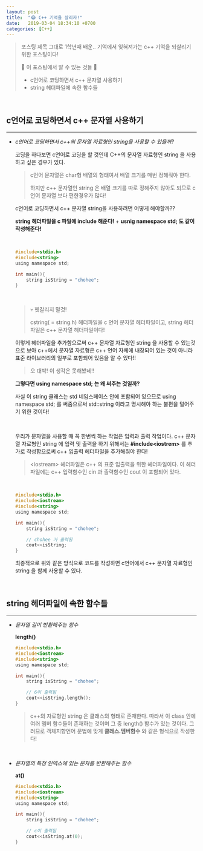 ```yaml
---
layout: post
title:  "😂 C++ 기억을 살리자!"
date:   2019-03-04 18:34:10 +0700
categories: [C++]
---
```


> 포스팅 제목 그대로 1학년때 배운.. 기억에서 잊혀져가는 c++ 기억을 되살리기 위한 포스팅이다!
>
> 🙋‍ 이 포스팅에서 알 수 있는 것들 🙋‍ 
>
> - c언어로 코딩하면서 c++ 문자열 사용하기
> - string 헤더파일에 속한 함수들

<br>

## c언어로 코딩하면서 c++ 문자열 사용하기
---

- _c언어로 코딩하면서 c++의 문자열 자료형인 string을 사용할 수 있을까?_

	코딩을 하다보면 c언어로 코딩을 할 것인데 C++의 문자열 자료형인 string 을 사용하고 싶은 경우가 있다.

	> c언어 문자열은 char형 배열의 형태여서 배열 크기를 매번 정해줘야 한다. 
	>
	> 하지만 c++ 문자열인 string 은 배열 크기를 따로 정해주지 않아도 되므로 c언어 문자열 보다 편한경우가 많다!

	c언어로 코딩하면서 c++ 문자열 string을 사용하려면 어떻게 해야할까??

	__string 헤더파일을 c 파일에 include 해준다!__ + __usnig namespace std; 도 같이 작성해준다!__

	<br>

	~~~c
	#include<stdio.h>
	#include<string>
	using namespace std;

	int main(){
		string isString = "chohee";
	}
	~~~

	<br>

	> 💀 헷갈리지 말것!
	>
	> cstring( = string.h) 헤더파일을 c 언어 문자열 헤더파일이고, string 헤더파일은 c++ 문자열 헤더파일이다!

	이렇게 헤더파일을 추가함으로써 c++ 문자열 자료형인 string 을 사용할 수 있는것으로 보아 c++에서 문자열 자료형은 c++ 언어 자체에 내장되어 있는 것이 아니라 표준 라이브러리의 일부로 포함되어 있음을 알 수 있다!!

	> 오 대박! 이 생각은 못해봤네!!

	__그렇다면 using namespace std; 는 왜 써주는 것일까?__

	사실 이 string 클래스는 std 네임스페이스 안에 포함되어 있으므로 using namespace std; 를 써줌으로써 std::string 이라고 명시해야 하는 불편을 덜어주기 위한 것이다!
	
	<br>

	우리가 문자열을 사용할 때 꼭 한번씩 하는 작업은 입력과 출력 작업이다. c++ 문자열 자료형인 string 에 입력 및 출력을 하기 위해서는 __#include\<iostrem>__ 를 추가로 작성함으로써 c++ 입출력 헤더파일을 추가해줘야 한다!

	> \<iostream> 헤더파일은 c++ 의 표준 입출력을 위한 헤더파일이다. 이 헤더파일에는 c++ 입력함수인 cin 과 출력함수인 cout 이 포함되어 있다.

	<br>

	~~~c
	#include<stdio.h>
	#include<iostream>
	#include<string>
	using namespace std;

	int main(){
		string isString = "chohee";

		// chohee 가 출력됨
		cout<<isString;
	}
	~~~

	최종적으로 위와 같은 방식으로 코드를 작성하면 c언어에서 c++ 문자열 자료형인 string 을 함께 사용할 수 있다.

	<br>

## string 헤더파일에 속한 함수들
---

- _문자열 길이 반환해주는 함수_

	__length()__

	~~~c
	#include<stdio.h>
	#include<iostream>
	#include<string>
	using namespace std;

	int main(){
		string isString = "chohee";

		// 6이 출력됨
		cout<<isString.length();
	}
	~~~

	> c++의 자료형인 string 은 클래스의 형태로 존재한다. 따라서 이 class 안에 여러 멤버 함수들이 존재하는 것이며 그 중 length() 함수가 있는 것이다. 그러므로 객체지향언어 문법에 맞게 __클래스.멤버함수__ 와 같은 형식으로 작성한다!

	<br>

- _문자열의 특정 인덱스에 있는 문자를 반환해주는 함수_

	__at()__

	~~~c
	#include<stdio.h>
	#include<iostream>
	#include<string>
	using namespace std;

	int main(){
		string isString = "chohee";

		// c이 출력됨
		cout<<isString.at(0);
	}
	~~~	

	<br>

